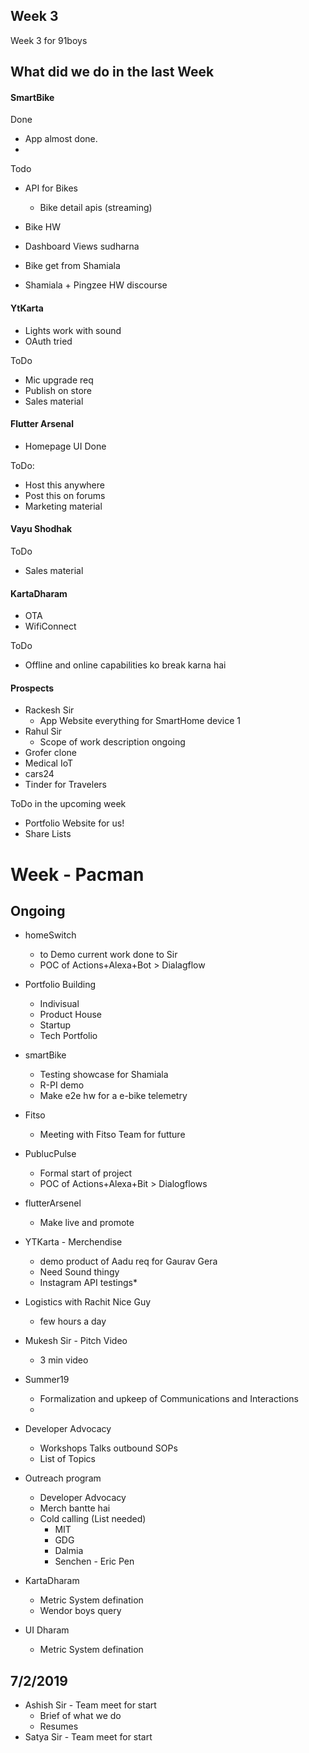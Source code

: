 
## Week 3
Week 3 for 91boys

## What did we do in the last Week

#### SmartBike
 Done
 - App almost done. 
 - 

 Todo
 - API for Bikes
    - Bike detail apis (streaming)

 - Bike HW
 - Dashboard Views sudharna
 - Bike get from Shamiala
 - Shamiala + Pingzee HW discourse 

#### YtKarta
- Lights work with sound
- OAuth tried

ToDo
 - Mic upgrade req
 - Publish on store
 - Sales material

#### Flutter Arsenal
 - Homepage UI Done
 
 ToDo:
 - Host this anywhere 
 - Post this on forums
 - Marketing material

#### Vayu Shodhak
 
 ToDo
 - Sales material


#### KartaDharam
 - OTA
 - WifiConnect
 
 ToDo
 - Offline and online capabilities ko break karna hai



#### Prospects
 - Rackesh Sir
    - App Website everything for SmartHome device 1
 - Rahul Sir
    - Scope of work description ongoing
 - Grofer clone
 - Medical IoT 
 - cars24
 - Tinder for Travelers



ToDo in the upcoming week
 - Portfolio Website for us!
 - Share Lists

# Week - Pacman

## Ongoing
* homeSwitch
   - to Demo current work done to Sir
   - POC of Actions+Alexa+Bot > Dialagflow

* Portfolio Building
   - Indivisual
   - Product House 
   - Startup 
   - Tech Portfolio

* smartBike 
   - Testing showcase for Shamiala
   - R-PI demo
   - Make e2e hw for a e-bike telemetry

* Fitso
   - Meeting with Fitso Team for futture

* PublucPulse
   - Formal start of project
   - POC of Actions+Alexa+Bit > Dialogflows

* flutterArsenel
   - Make live and promote

* YTKarta - Merchendise
   - demo product of Aadu req for Gaurav Gera
   - Need Sound thingy
   - Instagram API testings*

* Logistics with Rachit Nice Guy
   - few hours a day

* Mukesh Sir - Pitch Video
   - 3 min video 

* Summer19
   - Formalization and upkeep of Communications and Interactions
   - 

* Developer Advocacy
   - Workshops Talks outbound SOPs
   - List of Topics

* Outreach program
   - Developer Advocacy
   - Merch bantte hai
   - Cold calling (List needed)
      - MIT
      - GDG
      - Dalmia
      - Senchen - Eric Pen

* KartaDharam
   - Metric System defination
   - Wendor boys query

* UI Dharam
   - Metric System defination




## 7/2/2019
* Ashish Sir - Team meet for start 
   - Brief of what we do
   - Resumes
* Satya Sir - Team meet for start
